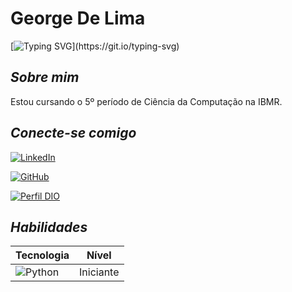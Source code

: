 # **George De Lima** 
[![Typing SVG](https://readme-typing-svg.herokuapp.com/?color=ffffff&size=35&center=true&vCenter=true&width=1000&lines=Olá,+Seja+Bem-Vindo!+:%29;Hello,+Be-Welcome!+:%29;)](https://git.io/typing-svg)

## *Sobre mim*

Estou cursando o 5º período de Ciência da Computação na IBMR. 

## *Conecte-se comigo*

[![LinkedIn](https://img.shields.io/badge/LinkedIn-000?style=for-the-badge&logo=linkedin&logoColor=0E76A8)](https://www.linkedin.com/in/georgedelima/)

[![GitHub](https://img.shields.io/badge/github-000?style=for-the-badge&logo=github&logoColor=0E76A8)](https://github.com/GitGeoHub)

[![Perfil DIO](https://img.shields.io/badge/-Meu%20Perfil%20na%20DIO-000?style=for-the-badge)](https://www.dio.me/users/georgechagas)



## *Habilidades*

| Tecnologia  | Nível   |
| -------     | -------- |
| ![Python](https://img.shields.io/badge/Python-000?style=for-the-badge&logo=python)     | Iniciante  |
